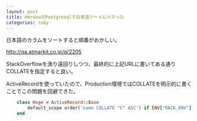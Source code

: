 ```yaml
---
layout: post
title: HerokuのPostgresqlで日本語ソートにハマった
categories: ruby
---
```

日本語のカラムをソートすると順番がおかしい。

http://qa.atmarkit.co.jp/q/2205

StackOverflowを漁り遠回りしつつ、最終的に上記URLに書いてある通りCOLLATEを指定すると良い。

ActiveRecordを使っていたので、Production環境ではCOLLATEを明示的に書くことでこの問題を回避できた。

``` ruby
	class Hoge < ActiveRecord::Base
		default_scope order('name COLLATE "C" ASC') if ENV["RACK_ENV"] == "prodction"
	end
```
